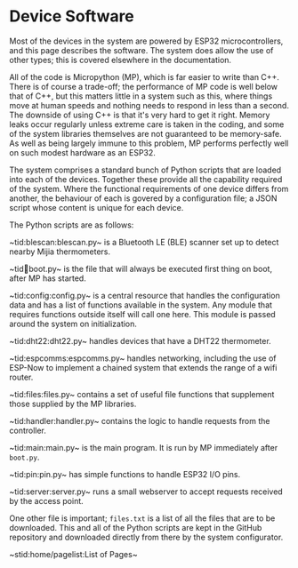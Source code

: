 # Device Software #

Most of the devices in the system are powered by ESP32 microcontrollers, and this page describes the software. The system does allow the use of other types; this is covered elsewhere in the documentation.

All of the code is Micropython (MP), which is far easier to write than C++. There is of course a trade-off; the performance of MP code is well below that of C++, but this matters little in a system such as this, where things move at human speeds and nothing needs to respond in less than a second. The downside of using C++ is that it's very hard to get it right. Memory leaks occur regularly unless extreme care is taken in the coding, and some of the system libraries themselves are not guaranteed to be memory-safe. As well as being largely immune to this problem, MP performs perfectly well on such modest hardware as an ESP32.

The system comprises a standard bunch of Python scripts that are loaded into each of the devices. Together these provide all the capability required of the system. Where the functional requirements of one device differs from another, the behaviour of each is govered by a configuration file; a JSON script whose content is unique for each device.

The Python scripts are as follows:

~tid:blescan:blescan.py~ is a Bluetooth LE (BLE) scanner set up to detect nearby Mijia thermometers.

~tid:boot:boot.py~ is the file that will always be executed first thing on boot, after MP has started.

~tid:config:config.py~ is a central resource that handles the configuration data and has a list of functions available in the system. Any module that requires functions outside itself will call one here. This module is passed around the system on initialization.

~tid:dht22:dht22.py~ handles devices that have a DHT22 thermometer.

~tid:espcomms:espcomms.py~ handles networking, including the use of ESP-Now to implement a chained system that extends the range of a wifi router.

~tid:files:files.py~ contains a set of useful file functions that supplement those supplied by the MP libraries.

~tid:handler:handler.py~ contains the logic to handle requests from the controller.

~tid:main:main.py~ is the main program. It is run by MP immediately after `boot.py`.

~tid:pin:pin.py~ has simple functions to handle ESP32 I/O pins.

~tid:server:server.py~ runs a small webserver to accept requests received by the access point.

One other file is important; `files.txt` is a list of all the files that are to be downloaded. This and all of the Python scripts are kept in the GitHub repository and downloaded directly from there by the system configurator.

~stid:home/pagelist:List of Pages~

